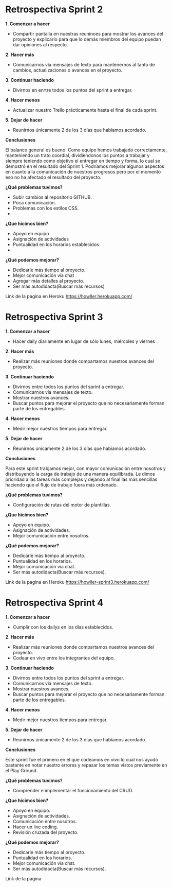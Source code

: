 # Retrospectiva Sprint 2

**1. Comenzar a hacer**

- Compartir pantalla en nuestras reuninoes para mostrar los avances del proyecto y explicarlo para que lo demás miembros
  del equipo puedan dar opiniones al respecto.

**2. Hacer más**

- Comunicarnos vía mensajes de texto para mantenernos al tanto de cambios, actualizaciones o avances en el proyecto.

**3. Continuar haciendo**

- Divirnos en enrtre todos los puntos del sprint a entregar.

**4. Hacer menos**

- Actualizar nuestro Trello prácticamente hasta el final de cada sprint.

**5. Dejar de hacer**

- Reunirnos únicamente 2 de los 3 días que habíamos acordado.

**Conclusiones**

El balance general es bueno. Como equipo hemos trabajado correctamente, manteniendo un trato coordial, dividiendonos los
puntos a trabajar y siempre teniendo como objetivo el entregar en tiempo y forma, lo cual se demostró en el resultado
del Sprint 1. Podríamos mejorar algunos aspectos en cuanto a la comunicación de nuestros progresos pero por el momento
eso no ha afectado el resultado del proyecto.

**¿Qué problemas tuvimos?**

- Subir cambios al repositorio GITHUB.
- Poca comunicación.
- Problemas con los estilos CSS.
-

**¿Que hicimos bien?**

- Apoyo en equipo
- Asignación de actividades
- Puntualidad en los horarios establecidos
-

**¿Qué podemos mejorar?**

- Dedicarle más tiempo al proyecto.
- Mejor comunicación vía chat
- Agregar más detalles al proyecto.
- Ser más autodidacta(Buscar más recursos)

Link de la pagina en Heroku https://howller.herokuapp.com/

# Retrospectiva Sprint 3

**1. Comenzar a hacer**

- Hacer daily diariamente en lugar de sólo lunes, miércoles y viernes .

**2. Hacer más**

- Realizar más reuniones donde compartamos nuestros avances del proyecto.

**3. Continuar haciendo**

- Divirnos entre todos los puntos del sprint a entregar.
- Comunicarnos vía mensajes de texto.
- Mostrar nuestros avances.
- Buscar puntos para mejorar el proyecto que no necesariamente forman parte de los entregables.

**4. Hacer menos**

- Medir mejor nuestros tiempos para entregar.

**5. Dejar de hacer**

- Reunirnos únicamente 2 de los 3 días que habíamos acordado.

**Conclusiones**

Para este sprint trabjamos mejor, con mayor comunicación entre nosotros y distribuyendo la carga de trabajo de una
manera equilibrada. Le dimos prioridad a las tareas más complejas y dejando al final lás más sencillas haciendo que el
flujo de trabajo fuera más ordenado.

**¿Qué problemas tuvimos?**

- Configuración de rutas del motor de plantillas.

**¿Que hicimos bien?**

- Apoyo en equipo.
- Asignación de actividades.
- Mejor comunicación entre nosotros.

**¿Qué podemos mejorar?**

- Dedicarle más tiempo al proyecto.
- Puntualidad en los horarios.
- Mejor comunicación vía chat.
- Ser más autodidacta(Buscar más recursos).

Link de la pagina en Heroku https://howller-sprint3.herokuapp.com/

# Retrospectiva Sprint 4

**1. Comenzar a hacer**

- Cumplir con los dailys en los días establecidos.

**2. Hacer más**

- Realizar más reuniones donde compartamos nuestros avances del proyecto.
- Codear en vivo entre los integrantes del equipo.

**3. Continuar haciendo**

- Divirnos entre todos los puntos del sprint a entregar.
- Comunicarnos vía mensajes de texto.
- Mostrar nuestros avances.
- Buscar puntos para mejorar el proyecto que no necesariamente forman parte de los entregables.

**4. Hacer menos**

- Medir mejor nuestros tiempos para entregar.

**5. Dejar de hacer**

- Reunirnos únicamente 2 de los 3 días que habíamos acordado.

**Conclusiones**

Este sprint fue el primero en el que codeamos en vivo lo cual nos ayudó bastante en notar nuestro errores y repasar los temas vistos previamente en el Play Ground.

**¿Qué problemas tuvimos?**

- Comprender e implementar el funcionamiento del CRUD.

**¿Que hicimos bien?**

- Apoyo en equipo.
- Asignación de actividades.
- Comunicación entre nosotros.
- Hacer un live coding.
- Revisión cruzada del proyecto.

**¿Qué podemos mejorar?**

- Dedicarle más tiempo al proyecto.
- Puntualidad en los horarios.
- Mejor comunicación vía chat.
- Ser más autodidacta(Buscar más recursos).


Link de la pagina 


